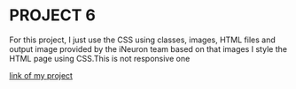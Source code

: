 #   PROJECT 6

For this project, I just use the CSS using classes, images, HTML files and output image provided by the iNeuron team based on that images I style the HTML page using CSS.This is not responsive one

[link of my project](https://radiant-horse-c9bf20.netlify.app)